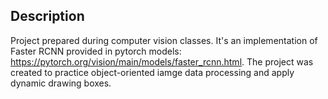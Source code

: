 <h2> Description </h2>

Project prepared during computer vision classes. It's an implementation of Faster RCNN provided in pytorch models: https://pytorch.org/vision/main/models/faster_rcnn.html.
The project was created to practice object-oriented iamge data processing and apply dynamic drawing boxes.
